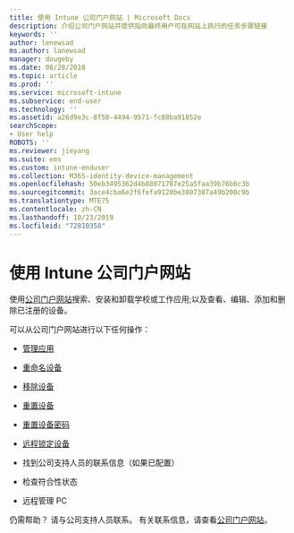 ```yaml
---
title: 使用 Intune 公司门户网站 | Microsoft Docs
description: 介绍公司门户网站并提供指向最终用户可在网站上执行的任务步骤链接
keywords: ''
author: lenewsad
ms.author: lanewsad
manager: dougeby
ms.date: 08/28/2018
ms.topic: article
ms.prod: ''
ms.service: microsoft-intune
ms.subservice: end-user
ms.technology: ''
ms.assetid: a26d9e3c-8f58-4494-9571-fc88ba91852e
searchScope:
- User help
ROBOTS: ''
ms.reviewer: jieyang
ms.suite: ems
ms.custom: intune-enduser
ms.collection: M365-identity-device-management
ms.openlocfilehash: 50eb3495362d4b88071707e25a5faa39b76b6c3b
ms.sourcegitcommit: 3ace4cba6e2f6fefa9120be3807387a49b200c9b
ms.translationtype: MTE75
ms.contentlocale: zh-CN
ms.lasthandoff: 10/23/2019
ms.locfileid: "72810358"
---
```

# <a name="using-the-intune-company-portal-website"></a>使用 Intune 公司门户网站
使用[公司门户网站](https://portal.manage.microsoft.com)搜索、安装和卸载学校或工作应用;以及查看、编辑、添加和删除已注册的设备。  

可以从公司门户网站进行以下任何操作：

- [管理应用](manage-apps-cpweb.md)  

- [重命名设备](rename-your-device-cpwebsite.md)

- [移除设备](remove-your-device-cpwebsite.md)

- [重置设备](reset-erase-your-device-cpwebsite.md)

- [重置设备密码](reset-your-passcode-cpwebsite.md)

- [远程锁定设备](remote-lock-your-device-cpwebsite.md)

- 找到公司支持人员的联系信息（如果已配置）

- 检查符合性状态

- 远程管理 PC

仍需帮助？ 请与公司支持人员联系。 有关联系信息，请查看[公司门户网站](https://go.microsoft.com/fwlink/?linkid=2010980)。
